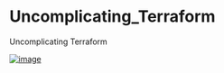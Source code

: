# Uncomplicating_Terraform
Uncomplicating Terraform

[![image](https://github.com/KubeCraftsMan/UncomplicatingTerraform/assets/165283951/f2535ce9-e895-476a-84e8-85f52817b899)](https://developer.hashicorp.com/terraform)
